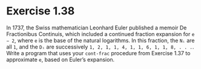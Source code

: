 # Exercise 1.38

In 1737, the Swiss mathematician Leonhard Euler published a memoir De Fractionibus Continuis, which included a continued fraction expansion for `e − 2`, where `e` is the base of the natural logarithms. In this fraction, the `Nᵢ` are all `1`, and the `Dᵢ` are successively `1, 2, 1, 1, 4, 1, 1, 6, 1, 1, 8, . . .`. Write a program that uses your `cont-frac` procedure from Exercise 1.37 to approximate `e`, based on Euler’s expansion.